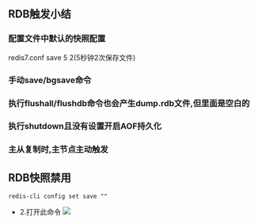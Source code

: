 ## RDB触发小结
### 配置文件中默认的快照配置
redis7.conf
save 5 2(5秒钟2次保存文件)
### 手动save/bgsave命令
### 执行flushall/flushdb命令也会产生dump.rdb文件,但里面是空白的
### 执行shutdown且没有设置开启AOF持久化
### 主从复制时,主节点主动触发

## RDB快照禁用
`redis-cli config set save ""`
+ 2.打开此命令
![](image-20230805204858359.png)

